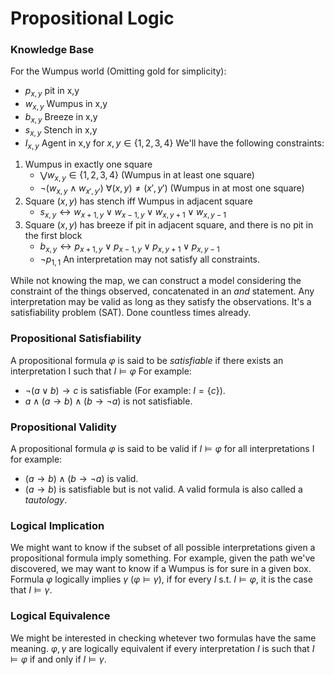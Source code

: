# Propositional Logic
### Knowledge Base
For the Wumpus world (Omitting gold for simplicity):
- $p_{x,y}$ pit in x,y
- $w_{x,y}$ Wumpus in x,y
- $b_{x,y}$ Breeze in x,y
- $s_{x,y}$ Stench in x,y
- $I_{x,y}$ Agent in x,y
for $x,y \in \{1,2,3,4\}$ 
 We'll have the following constraints:
 1. Wumpus in exactly one square
	 - $\bigvee w_{x,y} \in \{1,2,3,4\}$ (Wumpus in at least one square)
	 - $\neg(w_{x,y} \wedge w_{x\prime, y\prime}) \ \forall (x,y) \neq (x\prime, y\prime)$ (Wumpus in at most one square)
2. Square $(x,y)$ has stench iff Wumpus in adjacent square
	- $s_{x,y} \leftrightarrow w_{x+1, y} \vee w_{x-1, y} \vee w_{x, y+1} \vee w_{x, y-1}$ 
3. Square $(x,y)$ has breeze if pit in adjacent square, and there is no pit in the first block
	-  $b_{x,y} \leftrightarrow p_{x+1, y} \vee p_{x-1, y} \vee p_{x, y+1} \vee p_{x, y-1}$ 
	- $\neg p_{1,1}$
An interpretation may not satisfy all constraints.

While not knowing the map, we can construct a model considering the constraint of the things observed, concatenated in an _and_ statement. Any interpretation may be valid as long as they satisfy the observations.
It's a satisfiability problem (SAT). Done countless times already.
### Propositional Satisfiability
A propositional formula $\varphi$ is said to be _satisfiable_ if there exists an interpretation I such that $I \models \varphi$
For example:
- $\neg(a \vee b) \rightarrow c$ is satisfiable (For example: $I = \{c\}$).
- $a \wedge (a \rightarrow b) \wedge (b \rightarrow \neg a)$ is not satisfiable.
### Propositional Validity
A propositional formula $\varphi$ is said to be valid if $I \models \varphi$ for all interpretations I
for example:
- $(a \rightarrow b) \wedge (b \rightarrow \neg a)$ is valid.
- $(a\rightarrow b)$ is satisfiable but is not valid.
A valid formula is also called a *tautology*.
### Logical Implication
We might want to know if the subset of all possible interpretations given a propositional formula imply something. For example, given the path we've discovered, we may want to know if a Wumpus is for sure in a given box.
Formula $\varphi$ logically implies $\gamma$ ($\varphi \models \gamma$), if for every $I$ s.t. $I \models \varphi$, it is the case that $I \models \gamma$.
### Logical Equivalence
We might be interested in checking whetever two formulas have the same meaning. $\varphi, \gamma$ are logically equivalent if every interpretation $I$ is such that $I \models \varphi$ if and only if $I \models \gamma$.